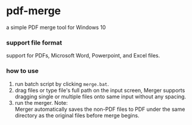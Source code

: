# pdf-merge
a simple PDF merge tool for Windows 10
### support file format
support for PDFs, Microsoft Word, Powerpoint, and Excel files.
### how to use
1. run batch script by clicking `merge.bat`.
2. drag files or type file's full path on the input screen, Merger supports dragging single or multiple files onto same input without any spacing.
3. run the merger.
Note:<br>
Merger automatically saves the non-PDF files to PDF under the same directory as the original files before merge begins.
